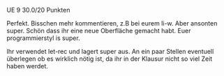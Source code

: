 UE	9	30.0/20 Punkten

Perfekt. Bisschen mehr kommentieren, z.B bei eurem li-w. Aber ansonten super.
Schön dass ihr eine neue Oberfläche gemacht habt. Euer programmierstyl is super.

Ihr verwendet let-rec und lagert super aus.
An ein paar Stellen eventuell überlegen ob es wirklich nötig ist, da ihr in der Klausur nicht so viel Zeit haben werdet. 
